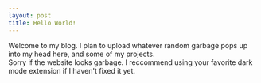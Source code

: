```yaml
---
layout: post
title: Hello World!
---
```


Welcome to my blog. I plan to upload whatever random garbage pops up into my head here, and some of my projects.  
Sorry if the website looks garbage. I reccommend using your favorite dark mode extension if I haven't fixed it yet.
